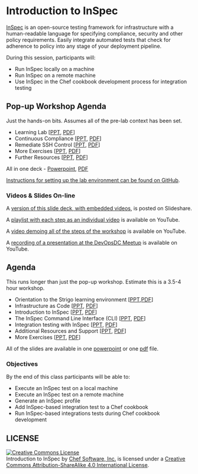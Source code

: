 # Introduction to InSpec

[InSpec](http://inspec.io/) is an open-source testing framework for infrastructure with a human-readable language for specifying compliance, security and other policy requirements. Easily integrate automated tests that check for adherence to policy into any stage of your deployment pipeline.

During this session, participants will:

* Run InSpec locally on a machine
* Run InSpec on a remote machine
* Use InSpec in the Chef cookbook development process for integration testing

## Pop-up Workshop Agenda

Just the hands-on bits.  Assumes all of the pre-lab context has been set.

* Learning Lab [[PPT](powerpoint/Learning_Lab.pptx), [PDF](pdf/Learning_Lab.pdf)]
* Continuous Compliance [[PPT](powerpoint/Continuous-Compliance.pptx), [PDF](pdf/Continuous-Compliance.pdf)]
* Remediate SSH Control [[PPT](powerpoint/Remediate-SSH-Control.pptx), [PDF](pdf/Remediate-SSH-Control.pdf)]
* More Exercises [[PPT](powerpoint/More-Exercises.pptx), [PDF](pdf/More-Exercises.pdf)]  
* Further Resources [[PPT](powerpoint/Further-Resources.pptx), [PDF](pdf/Further-Resources.pdf)]

All in one deck - [Powerpoint](powerpoint/PopUp-InSpec-Workshop.pptx), [PDF](pdf/PopUp-InSpec-Workshop.pdf)

[Instructions for setting up the lab environment can be found on GitHub](https://github.com/adamleff/tf-compliance-workshop).

### Videos & Slides On-line

A [version of this slide deck, with embedded videos](https://www.slideshare.net/nathenharvey/dev-opsdc-inspecworkshopslideshare/), is posted on Slideshare.

A [playlist with each step as an individual video](https://www.youtube.com/playlist?list=PLKK5zTDXqzFMTrUEUKwbmO-uqbUwlD2or) is available on YouTube.

A [video demoing all of the steps of the workshop](https://www.youtube.com/watch?v=Vutce7-teDY) is available on YouTube.

A [recording of a presentation at the DevOpsDC Meetup](https://www.youtube.com/watch?v=M2VfCVP1Wp4) is available on YouTube.

## Agenda

This runs longer than just the pop-up workshop.  Estimate this is a 3.5-4 hour workshop.

* Orientation to the Strigo learning environment [[PPT](powerpoint/01-Learning-Environment.pptx),[PDF](pdf/Strigo-Environment.pdf)]
* Infrastructure as Code [[PPT](powerpoint/02-Infrasturcture-as-Code.pptx), [PDF](pdf/02-Infrasturcture-as-Code.pdf)]
* Introduction to InSpec [[PPT](powerpoint/03-Compliance-as-Code.pptx), [PDF](pdf/03-Compliance-as-Code.pdf)]
* The InSpec Command Line Interface (CLI) [[PPT](powerpoint/04-InSpec-CLI.pptx), [PDF](pdf/04-InSpec-CLI.pdf)]
* Integration testing with InSpec [[PPT](powerpoint/05-Integration-Testing.pptx), [PDF](pdf/05-Integration-Testing.pdf)]
* Additional Resources and Support [[PPT](powerpoint/06-Further-Resources.pptx), [PDF](pdf/06-Further-Resources.pdf)]
* More Exercises [[PPT](powerpoint/07-More-Exercises.pptx), [PDF](pdf/07-More-Exercises.pdf)]

All of the slides are available in one [powerpoint](powerpoint/Introduction-to-InSpec.pptx) or one [pdf](pdf/Introduction-to-InSpec.pdf) file.

### Objectives

By the end of this class participants will be able to:

* Execute an InSpec test on a local machine
* Execute an InSpec test on a remote machine
* Generate an InSpec profile
* Add InSpec-based integration test to a Chef cookbook
* Run InSpec-based integrations tests during Chef cookbook development

## LICENSE

<a rel="license" href="http://creativecommons.org/licenses/by-sa/4.0/"><img alt="Creative Commons License" style="border-width:0" src="https://i.creativecommons.org/l/by-sa/4.0/88x31.png" /></a><br /><span xmlns:dct="http://purl.org/dc/terms/" property="dct:title">Introduction to InSpec</span> by <a xmlns:cc="http://creativecommons.org/ns#" href="https://www.chef.io" property="cc:attributionName" rel="cc:attributionURL">Chef Software, Inc.</a> is licensed under a <a rel="license" href="http://creativecommons.org/licenses/by-sa/4.0/">Creative Commons Attribution-ShareAlike 4.0 International License</a>.
